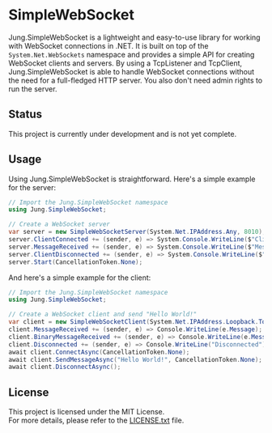# SimpleWebSocket

Jung.SimpleWebSocket is a lightweight and easy-to-use library for working with WebSocket connections in .NET.
It is built on top of the `System.Net.WebSockets` namespace and provides a simple API for creating WebSocket clients and servers.
By using a TcpListener and TcpClient, Jung.SimpleWebSocket is able to handle WebSocket connections without the need for a full-fledged HTTP server.
You also don't need admin rights to run the server.

## Status

This project is currently under development and is not yet complete.  

## Usage

Using Jung.SimpleWebSocket is straightforward. Here's a simple example for the server:

```csharp
// Import the Jung.SimpleWebSocket namespace
using Jung.SimpleWebSocket;

// Create a WebSocket server
var server = new SimpleWebSocketServer(System.Net.IPAddress.Any, 8010);
server.ClientConnected += (sender, e) => System.Console.WriteLine($"Client connected");
server.MessageReceived += (sender, e) => System.Console.WriteLine($"Message received: {e.Message}");
server.ClientDisconnected += (sender, e) => System.Console.WriteLine($"Client disconnected");
server.Start(CancellationToken.None);
```

And here's a simple example for the client:

```csharp
// Import the Jung.SimpleWebSocket namespace
using Jung.SimpleWebSocket;

// Create a WebSocket client and send "Hello World!"
var client = new SimpleWebSocketClient(System.Net.IPAddress.Loopback.ToString(), 8010, "/");
client.MessageReceived += (sender, e) => Console.WriteLine(e.Message);
client.BinaryMessageReceived += (sender, e) => Console.WriteLine(e.Message);
client.Disconnected += (sender, e) => Console.WriteLine("Disconnected");
await client.ConnectAsync(CancellationToken.None);
await client.SendMessageAsync("Hello World!", CancellationToken.None);
await client.DisconnectAsync();
```

## License

This project is licensed under the MIT License.  
For more details, please refer to the [LICENSE.txt](./LICENSE.txt) file.